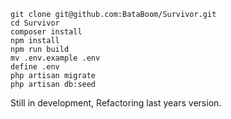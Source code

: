```
git clone git@github.com:BataBoom/Survivor.git
cd Survivor
composer install
npm install
npm run build
mv .env.example .env
define .env
php artisan migrate
php artisan db:seed
```

Still in development, Refactoring last years version.
